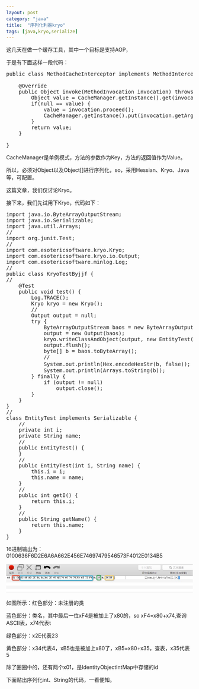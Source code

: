 ```yaml
---
layout: post
category: "java"
title:  "序列化利器kryo"
tags: [java,kryo,serialize]
---
```


这几天在做一个缓存工具，其中一个目标是支持AOP，

于是有下面这样一段代码：

<pre class="prettyPrint">
public class MethodCacheInterceptor implements MethodInterceptor {

    @Override
    public Object invoke(MethodInvocation invocation) throws Throwable {
        Object value = CacheManager.getInstance().get(invocation.getArguments());
        if(null == value) {
            value = invocation.proceed();
            CacheManager.getInstance().put(invocation.getArguments(), value);
        }
        return value;
    }

}
</pre>

CacheManager是单例模式，方法的参数作为Key，方法的返回值作为Value。

所以，必须对Object以及Object[]进行序列化，so，采用Hessian、Kryo、Java等，可配置。

这篇文章，我们仅讨论Kryo。

接下来，我们先试用下Kryo，代码如下：

<pre class="prettyPrint">
import java.io.ByteArrayOutputStream;
import java.io.Serializable;
import java.util.Arrays;
//
import org.junit.Test;
//
import com.esotericsoftware.kryo.Kryo;
import com.esotericsoftware.kryo.io.Output;
import com.esotericsoftware.minlog.Log;
//
public class KryoTestByjjf {
//
    @Test
    public void test() {
        Log.TRACE();
        Kryo kryo = new Kryo();
        //
        Output output = null;
        try {
            ByteArrayOutputStream baos = new ByteArrayOutputStream();
            output = new Output(baos);
            kryo.writeClassAndObject(output, new EntityTest(23, "45"));
            output.flush();
            byte[] b = baos.toByteArray();
            //
            System.out.println(Hex.encodeHexStr(b, false)); //将byte数组转换为16进制
            System.out.println(Arrays.toString(b));
        } finally {
            if (output != null)
                output.close();
        }
    }
}
//
class EntityTest implements Serializable {
    //
    private int i;
    private String name;
    //
    public EntityTest() {
    }
    //
    public EntityTest(int i, String name) {
        this.i = i;
        this.name = name;
    }
    //
    public int getI() {
        return this.i;
    }
    //
    public String getName() {
        return this.name;
    }
}
</pre>

16进制输出为：0100636F6D2E6A6A662E456E74697479546573F4012E0134B5

![hello](/img/kryo-first.png) 

如图所示：红色部分：未注册的类

蓝色部分：类名，其中最后一位xF4是被加上了x80的，so xF4=x80+x74,查询ASCII表，x74代表t

绿色部分：x2E代表23

黄色部分：x34代表4，xB5也是被加上x80了，xB5=x80+x35，查表，x35代表5

除了圈圈中的，还有两个x01，是IdentityObjectIntMap中存储的id

下面贴出序列化int、String的代码，一看便知。





